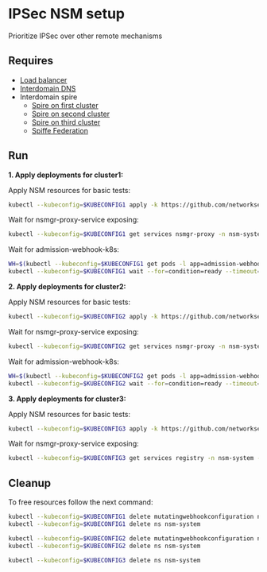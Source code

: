 # IPSec NSM setup

Prioritize IPSec over other remote mechanisms

## Requires

- [Load balancer](../../three_cluster_configuration/loadbalancer)
- [Interdomain DNS](../../three_cluster_configuration/dns)
- Interdomain spire
    - [Spire on first cluster](../../../spire/cluster1)
    - [Spire on second cluster](../../../spire/cluster2)
    - [Spire on third cluster](../../../spire/cluster3)
    - [Spiffe Federation](../../three_cluster_configuration/spiffe_federation)

## Run

**1. Apply deployments for cluster1:**

Apply NSM resources for basic tests:

```bash
kubectl --kubeconfig=$KUBECONFIG1 apply -k https://github.com/networkservicemesh/deployments-k8s/examples/interdomain/three_cluster_configuration/ipsec/cluster1?ref=d8c4919df4a3d400d285817afa0e630392720b2c
```

Wait for nsmgr-proxy-service exposing:
```bash
kubectl --kubeconfig=$KUBECONFIG1 get services nsmgr-proxy -n nsm-system -o go-template='{{index (index (index (index .status "loadBalancer") "ingress") 0) "ip"}}'
```

Wait for admission-webhook-k8s:
```bash
WH=$(kubectl --kubeconfig=$KUBECONFIG1 get pods -l app=admission-webhook-k8s -n nsm-system --template '{{range .items}}{{.metadata.name}}{{"\n"}}{{end}}')
kubectl --kubeconfig=$KUBECONFIG1 wait --for=condition=ready --timeout=1m pod ${WH} -n nsm-system
```

**2. Apply deployments for cluster2:**

Apply NSM resources for basic tests:

```bash
kubectl --kubeconfig=$KUBECONFIG2 apply -k https://github.com/networkservicemesh/deployments-k8s/examples/interdomain/three_cluster_configuration/ipsec/cluster2?ref=d8c4919df4a3d400d285817afa0e630392720b2c
```

Wait for nsmgr-proxy-service exposing:
```bash
kubectl --kubeconfig=$KUBECONFIG2 get services nsmgr-proxy -n nsm-system -o go-template='{{index (index (index (index .status "loadBalancer") "ingress") 0) "ip"}}'
```

Wait for admission-webhook-k8s:
```bash
WH=$(kubectl --kubeconfig=$KUBECONFIG2 get pods -l app=admission-webhook-k8s -n nsm-system --template '{{range .items}}{{.metadata.name}}{{"\n"}}{{end}}')
kubectl --kubeconfig=$KUBECONFIG2 wait --for=condition=ready --timeout=1m pod ${WH} -n nsm-system
```

**3. Apply deployments for cluster3:**

Apply NSM resources for basic tests:

```bash
kubectl --kubeconfig=$KUBECONFIG3 apply -k https://github.com/networkservicemesh/deployments-k8s/examples/interdomain/three_cluster_configuration/ipsec/cluster3?ref=d8c4919df4a3d400d285817afa0e630392720b2c
```

Wait for nsmgr-proxy-service exposing:
```bash
kubectl --kubeconfig=$KUBECONFIG3 get services registry -n nsm-system -o go-template='{{index (index (index (index .status "loadBalancer") "ingress") 0) "ip"}}'
```

## Cleanup

To free resources follow the next command:

```bash
kubectl --kubeconfig=$KUBECONFIG1 delete mutatingwebhookconfiguration nsm-mutating-webhook
kubectl --kubeconfig=$KUBECONFIG1 delete ns nsm-system
```
```bash
kubectl --kubeconfig=$KUBECONFIG2 delete mutatingwebhookconfiguration nsm-mutating-webhook
kubectl --kubeconfig=$KUBECONFIG2 delete ns nsm-system
```
```bash
kubectl --kubeconfig=$KUBECONFIG3 delete ns nsm-system
```
